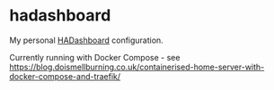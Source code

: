 # hadashboard

My personal [HADashboard](https://appdaemon.readthedocs.io/en/latest/DASHBOARD_INSTALL.html) configuration.

Currently running with Docker Compose - see https://blog.doismellburning.co.uk/containerised-home-server-with-docker-compose-and-traefik/

